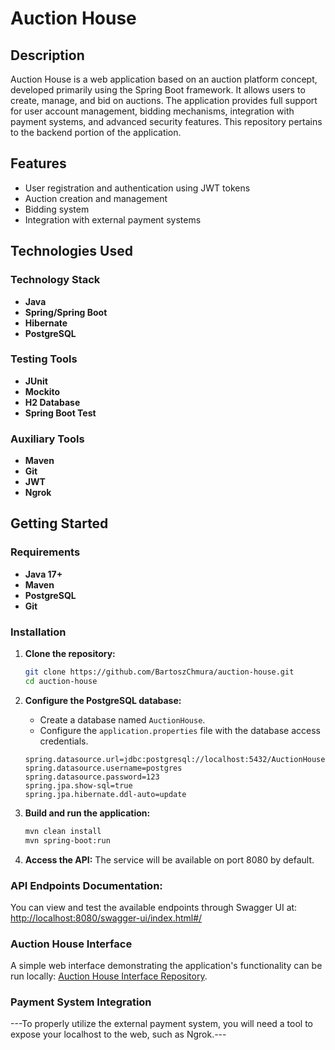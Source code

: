 # Auction House

## Description
Auction House is a web application based on an auction platform concept, developed primarily using the Spring Boot framework. It allows users to create, manage, and bid on auctions. The application provides full support for user account management, bidding mechanisms, integration with payment systems, and advanced security features. This repository pertains to the backend portion of the application.

## Features
- User registration and authentication using JWT tokens
- Auction creation and management
- Bidding system
- Integration with external payment systems

## Technologies Used

### Technology Stack
- **Java**
- **Spring/Spring Boot**
- **Hibernate**
- **PostgreSQL**

### Testing Tools
- **JUnit**
- **Mockito**
- **H2 Database**
- **Spring Boot Test**

### Auxiliary Tools
- **Maven**
- **Git**
- **JWT**
- **Ngrok**

## Getting Started

### Requirements
- **Java 17+**
- **Maven**
- **PostgreSQL**
- **Git**

### Installation

1. **Clone the repository:**
    ```bash
    git clone https://github.com/BartoszChmura/auction-house.git
    cd auction-house
    ```

2. **Configure the PostgreSQL database:**
    - Create a database named `AuctionHouse`.
    - Configure the `application.properties` file with the database access credentials.
    ```properties
    spring.datasource.url=jdbc:postgresql://localhost:5432/AuctionHouse
    spring.datasource.username=postgres
    spring.datasource.password=123
    spring.jpa.show-sql=true
    spring.jpa.hibernate.ddl-auto=update
    ```

3. **Build and run the application:**
    ```bash
    mvn clean install
    mvn spring-boot:run
    ```

4. **Access the API:**
    The service will be available on port 8080 by default.

### API Endpoints Documentation:
You can view and test the available endpoints through Swagger UI at: [http://localhost:8080/swagger-ui/index.html#/](http://localhost:8080/swagger-ui/index.html#/)

### Auction House Interface

A simple web interface demonstrating the application's functionality can be run locally: [Auction House Interface Repository](https://github.com/BartoszChmura/Auction-House-Interface).

### Payment System Integration

---To properly utilize the external payment system, you will need a tool to expose your localhost to the web, such as Ngrok.---
